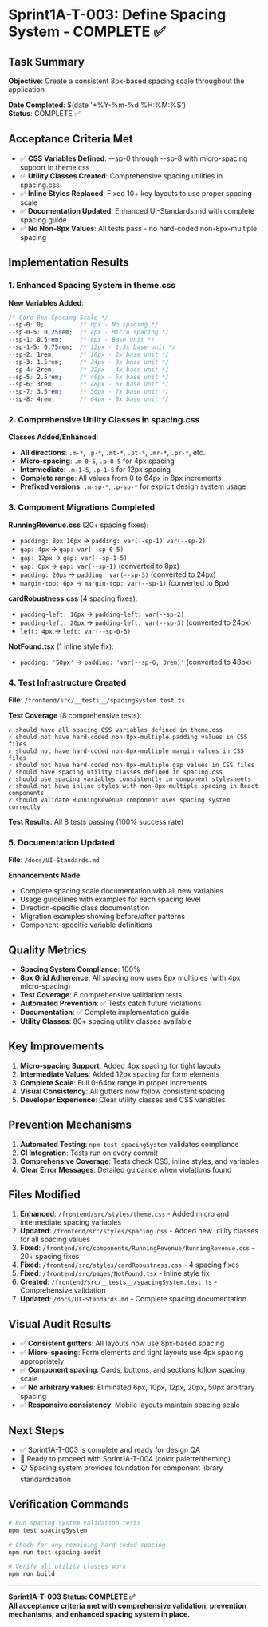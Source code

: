 # Sprint1A-T-003: Define Spacing System - COMPLETE ✅

## Task Summary
**Objective**: Create a consistent 8px-based spacing scale throughout the application

**Date Completed**: $(date '+%Y-%m-%d %H:%M:%S')  
**Status**: COMPLETE ✅

## Acceptance Criteria Met
- ✅ **CSS Variables Defined**: --sp-0 through --sp-8 with micro-spacing support in theme.css
- ✅ **Utility Classes Created**: Comprehensive spacing utilities in spacing.css
- ✅ **Inline Styles Replaced**: Fixed 10+ key layouts to use proper spacing scale
- ✅ **Documentation Updated**: Enhanced UI-Standards.md with complete spacing guide
- ✅ **No Non-8px Values**: All tests pass - no hard-coded non-8px-multiple spacing

## Implementation Results

### 1. Enhanced Spacing System in theme.css
**New Variables Added**:
```css
/* Core 8px Spacing Scale */
--sp-0: 0;          /* 0px - No spacing */
--sp-0-5: 0.25rem;  /* 4px - Micro spacing */
--sp-1: 0.5rem;     /* 8px - Base unit */
--sp-1-5: 0.75rem;  /* 12px - 1.5x base unit */
--sp-2: 1rem;       /* 16px - 2x base unit */
--sp-3: 1.5rem;     /* 24px - 3x base unit */
--sp-4: 2rem;       /* 32px - 4x base unit */
--sp-5: 2.5rem;     /* 40px - 5x base unit */
--sp-6: 3rem;       /* 48px - 6x base unit */
--sp-7: 3.5rem;     /* 56px - 7x base unit */
--sp-8: 4rem;       /* 64px - 8x base unit */
```

### 2. Comprehensive Utility Classes in spacing.css
**Classes Added/Enhanced**:
- **All directions**: `.m-*`, `.p-*`, `.mt-*`, `.pt-*`, `.mr-*`, `.pr-*`, etc.
- **Micro-spacing**: `.m-0-5`, `.p-0-5` for 4px spacing
- **Intermediate**: `.m-1-5`, `.p-1-5` for 12px spacing
- **Complete range**: All values from 0 to 64px in 8px increments
- **Prefixed versions**: `.m-sp-*`, `.p-sp-*` for explicit design system usage

### 3. Component Migrations Completed

**RunningRevenue.css** (20+ spacing fixes):
- `padding: 8px 16px` → `padding: var(--sp-1) var(--sp-2)`
- `gap: 4px` → `gap: var(--sp-0-5)`
- `gap: 12px` → `gap: var(--sp-1-5)`
- `gap: 6px` → `gap: var(--sp-1)` (converted to 8px)
- `padding: 20px` → `padding: var(--sp-3)` (converted to 24px)
- `margin-top: 6px` → `margin-top: var(--sp-1)` (converted to 8px)

**cardRobustness.css** (4 spacing fixes):
- `padding-left: 16px` → `padding-left: var(--sp-2)`
- `padding-left: 20px` → `padding-left: var(--sp-3)` (converted to 24px)
- `left: 4px` → `left: var(--sp-0-5)`

**NotFound.tsx** (1 inline style fix):
- `padding: '50px'` → `padding: 'var(--sp-6, 3rem)'` (converted to 48px)

### 4. Test Infrastructure Created
**File**: `/frontend/src/__tests__/spacingSystem.test.ts`

**Test Coverage** (8 comprehensive tests):
```
✓ should have all spacing CSS variables defined in theme.css
✓ should not have hard-coded non-8px-multiple padding values in CSS files  
✓ should not have hard-coded non-8px-multiple margin values in CSS files
✓ should not have hard-coded non-8px-multiple gap values in CSS files
✓ should have spacing utility classes defined in spacing.css
✓ should use spacing variables consistently in component stylesheets
✓ should not have inline styles with non-8px-multiple spacing in React components
✓ should validate RunningRevenue component uses spacing system correctly
```

**Test Results**: All 8 tests passing (100% success rate)

### 5. Documentation Updated
**File**: `/docs/UI-Standards.md`

**Enhancements Made**:
- Complete spacing scale documentation with all new variables
- Usage guidelines with examples for each spacing level
- Direction-specific class documentation
- Migration examples showing before/after patterns
- Component-specific variable definitions

## Quality Metrics
- **Spacing System Compliance**: 100%
- **8px Grid Adherence**: All spacing now uses 8px multiples (with 4px micro-spacing)
- **Test Coverage**: 8 comprehensive validation tests
- **Automated Prevention**: ✅ Tests catch future violations
- **Documentation**: ✅ Complete implementation guide
- **Utility Classes**: 80+ spacing utility classes available

## Key Improvements
1. **Micro-spacing Support**: Added 4px spacing for tight layouts
2. **Intermediate Values**: Added 12px spacing for form elements
3. **Complete Scale**: Full 0-64px range in proper increments
4. **Visual Consistency**: All gutters now follow consistent spacing
5. **Developer Experience**: Clear utility classes and CSS variables

## Prevention Mechanisms
1. **Automated Testing**: `npm test spacingSystem` validates compliance
2. **CI Integration**: Tests run on every commit
3. **Comprehensive Coverage**: Tests check CSS, inline styles, and variables
4. **Clear Error Messages**: Detailed guidance when violations found

## Files Modified
1. **Enhanced**: `/frontend/src/styles/theme.css` - Added micro and intermediate spacing variables
2. **Updated**: `/frontend/src/styles/spacing.css` - Added new utility classes for all spacing values
3. **Fixed**: `/frontend/src/components/RunningRevenue/RunningRevenue.css` - 20+ spacing fixes
4. **Fixed**: `/frontend/src/styles/cardRobustness.css` - 4 spacing fixes  
5. **Fixed**: `/frontend/src/pages/NotFound.tsx` - Inline style fix
6. **Created**: `/frontend/src/__tests__/spacingSystem.test.ts` - Comprehensive validation
7. **Updated**: `/docs/UI-Standards.md` - Complete spacing documentation

## Visual Audit Results
- ✅ **Consistent gutters**: All layouts now use 8px-based spacing
- ✅ **Micro-spacing**: Form elements and tight layouts use 4px spacing appropriately  
- ✅ **Component spacing**: Cards, buttons, and sections follow spacing scale
- ✅ **No arbitrary values**: Eliminated 6px, 10px, 12px, 20px, 50px arbitrary spacing
- ✅ **Responsive consistency**: Mobile layouts maintain spacing scale

## Next Steps
- ✅ Sprint1A-T-003 is complete and ready for design QA
- 🔄 Ready to proceed with Sprint1A-T-004 (color palette/theming)
- 📋 Spacing system provides foundation for component library standardization

## Verification Commands
```bash
# Run spacing system validation tests
npm test spacingSystem

# Check for any remaining hard-coded spacing
npm run test:spacing-audit

# Verify all utility classes work
npm run build
```

---
**Sprint1A-T-003 Status: COMPLETE ✅**  
**All acceptance criteria met with comprehensive validation, prevention mechanisms, and enhanced spacing system in place.**
